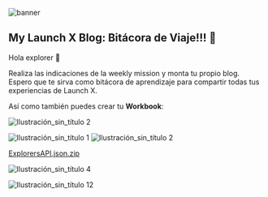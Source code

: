 ![banner](https://user-images.githubusercontent.com/17634377/155042185-d8a46812-04aa-4534-88e6-cdfb8b3f02f6.png)

## My Launch X Blog: Bitácora de Viaje!!! 🚀

Hola explorer 👋 

Realiza las indicaciones de la weekly mission y monta tu propio blog. Espero que te sirva como bitácora de aprendizaje para compartir todas tus experiencias de Launch X. 

Así como también puedes crear tu **Workbook**:

![Ilustración_sin_título 2](https://user-images.githubusercontent.com/17634377/156294681-a7d2feb4-d41e-464f-9dbf-0fbc781aa056.png)

![Ilustración_sin_título 1](https://user-images.githubusercontent.com/17634377/165124418-8396bcb9-9845-494d-a362-7be3db99b748.png)
![Ilustración_sin_título 2](https://user-images.githubusercontent.com/17634377/165124419-d36542e5-65ad-47ba-ad56-5180990433d6.png)

[ExplorersAPI.json.zip](https://github.com/carlogilmar/my_launchx_blog/files/8600585/ExplorersAPI.json.zip)

![Ilustración_sin_título 4](https://user-images.githubusercontent.com/17634377/166196666-4c5aa53d-f481-4269-8e39-af17cf12b633.png)

![Ilustración_sin_título 12](https://user-images.githubusercontent.com/17634377/167438228-e9dfb07a-9c4d-409c-959f-33b2bd775cdb.png)
